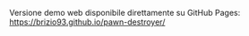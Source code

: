Versione demo web disponibile direttamente su GitHub Pages: https://brizio93.github.io/pawn-destroyer/
